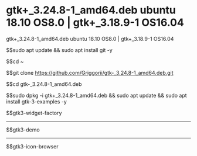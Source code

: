 # gtk+_3.24.8-1_amd64.deb ubuntu 18.10 OS8.0 | gtk+_3.18.9-1 OS16.04
gtk+_3.24.8-1_amd64.deb ubuntu 18.10 OS8.0 | gtk+_3.18.9-1 OS16.04

$$sudo apt update && sudo apt install git -y

$$cd ~

$$git clone https://github.com/Griggorii/gtk-_3.24.8-1_amd64.deb.git

$$cd gtk-_3.24.8-1_amd64.deb

$$sudo dpkg -i gtk+_3.24.8-1_amd64.deb && sudo apt update && sudo apt install gtk-3-examples -y

$$gtk3-widget-factory
___________________________________

$$gtk3-demo

___________________________________


$$gtk3-icon-browser
